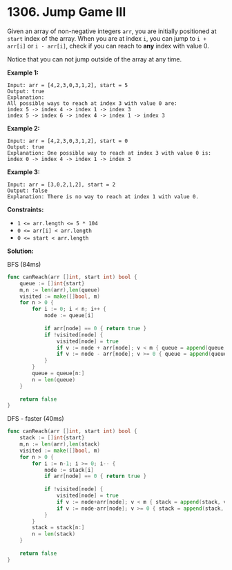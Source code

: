# 1306.  Jump Game III

Given an array of non-negative integers  `arr`, you are initially positioned at  `start` index of the array. When you are at index  `i`, you can jump to  `i + arr[i]`  or  `i - arr[i]`, check if you can reach to  **any**  index with value 0.

Notice that you can not jump outside of the array at any time.

**Example 1:**

	Input: arr = [4,2,3,0,3,1,2], start = 5
	Output: true
	Explanation: 
	All possible ways to reach at index 3 with value 0 are: 
	index 5 -> index 4 -> index 1 -> index 3 
	index 5 -> index 6 -> index 4 -> index 1 -> index 3 

**Example 2:**

	Input: arr = [4,2,3,0,3,1,2], start = 0
	Output: true 
	Explanation: One possible way to reach at index 3 with value 0 is: 
	index 0 -> index 4 -> index 1 -> index 3

**Example 3:**

	Input: arr = [3,0,2,1,2], start = 2
	Output: false
	Explanation: There is no way to reach at index 1 with value 0.

**Constraints:**

-   `1 <= arr.length <= 5 * 104`
-   `0 <= arr[i] < arr.length`
-   `0 <= start < arr.length`

**Solution:**

BFS (84ms)

```go
func canReach(arr []int, start int) bool {
    queue := []int{start}
    m,n := len(arr),len(queue)
    visited := make([]bool, m)
    for n > 0 {
        for i := 0; i < n; i++ {
            node := queue[i]
            
            if arr[node] == 0 { return true }
            if !visited[node] {
                visited[node] = true
                if v := node + arr[node]; v < m { queue = append(queue, v) }
                if v := node - arr[node]; v >= 0 { queue = append(queue, v) }
            }
        }
        queue = queue[n:]
        n = len(queue)
    }
    
    return false
}
```

DFS - faster (40ms)

```go
func canReach(arr []int, start int) bool {
    stack := []int{start}
    m,n := len(arr),len(stack)
    visited := make([]bool, m)
    for n > 0 {
        for i := n-1; i >= 0; i-- {
            node := stack[i]
            if arr[node] == 0 { return true }
            
            if !visited[node] {
                visited[node] = true
                if v := node+arr[node]; v < m { stack = append(stack, v) }
                if v := node-arr[node]; v >= 0 { stack = append(stack, v) }
            }
        }
        stack = stack[n:]
        n = len(stack)
    }
    
    return false
}
```